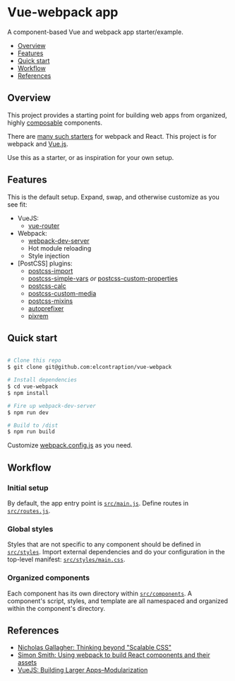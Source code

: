 # Vue-webpack app
A component-based Vue and webpack app starter/example.

- [Overview](#overview)
- [Features](#features)
- [Quick start](#quick-start)
- [Workflow](#workflow)
- [References](#references)

## Overview
This project provides a starting point for building web apps from organized, highly [composable](https://en.wikipedia.org/wiki/Composability) components.

There are [many such starters](https://www.google.com/search?sourceid=chrome-psyapi2&ion=1&espv=2&ie=UTF-8&q=react%20webpack%20starter&oq=react%20webpack%20starter&aqs=chrome.0.0j69i60j69i57j69i60l2.2247j1j7) for webpack and React. This project is for webpack and [Vue.js](http://vuejs.org/).

Use this as a starter, or as inspiration for your own setup.

## Features
This is the default setup. Expand, swap, and otherwise customize as you see fit:

- VueJS:
    - [vue-router](https://github.com/vuejs/vue-router)
- Webpack:
    - [webpack-dev-server](https://webpack.github.io/docs/webpack-dev-server.html)
    - Hot module reloading
    - Style injection
- [PostCSS] plugins:
    - [postcss-import](https://github.com/postcss/postcss-import)
    - [postcss-simple-vars](https://github.com/postcss/postcss-simple-vars) *or* [postcss-custom-properties](https://github.com/postcss/postcss-custom-properties)
    - [postcss-calc](https://github.com/postcss/postcss-calc)
    - [postcss-custom-media](https://github.com/postcss/postcss-custom-media)
    - [postcss-mixins](https://github.com/postcss/postcss-mixins)
    - [autoprefixer](https://github.com/postcss/autoprefixer)
    - [pixrem](https://github.com/robwierzbowski/node-pixrem)

## Quick start
```sh

# Clone this repo
$ git clone git@github.com:elcontraption/vue-webpack

# Install dependencies
$ cd vue-webpack
$ npm install

# Fire up webpack-dev-server
$ npm run dev

# Build to /dist
$ npm run build

``` 
Customize [webpack.config.js](webpack.config.js) as you need.

## Workflow

### Initial setup
By default, the app entry point is [`src/main.js`](src/main.js). Define routes in [`src/routes.js`](src/routes.js).

### Global styles
Styles that are not specific to any component should be defined in [`src/styles`](src/styles). Import external dependencies and do your configuration in the top-level manifest: [`src/styles/main.css`](src/styles/main.css).

### Organized components
Each component has its own directory within [`src/components`](src/components). A component's script, styles, and template are all namespaced and organized within the component's directory.

## References
- [Nicholas Gallagher: Thinking beyond "Scalable CSS"](https://www.youtube.com/watch?v=L8w3v9m6G04)
- [Simon Smith: Using webpack to build React components and their assets](http://simonsmith.io/using-webpack-to-build-react-components-and-their-assets/)
- [VueJS: Building Larger Apps–Modularization](http://vuejs.org/guide/application.html#Modularization)